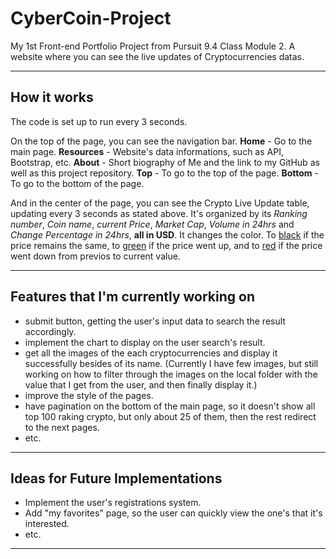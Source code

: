 # CyberCoin-Project
My 1st Front-end Portfolio Project from Pursuit 9.4 Class Module 2.
A website where you can see the live updates of Cryptocurrencies datas.

---
## How it works
The code is set up to run every 3 seconds.

On the top of the page, you can see the navigation bar.
**Home** - Go to the main page.
**Resources** - Website's data informations, such as API, Bootstrap, etc.
**About** - Short biography of Me and the link to my GitHub as well as this project repository.
**Top** - To go to the top of the page.
**Bottom** - To go to the bottom of the page.

And in the center of the page, you can see the Crypto Live Update table, updating every 3 seconds as stated above.
It's organized by its _Ranking number_, _Coin name_, _current Price_, _Market Cap_, _Volume in 24hrs_ and _Change Percentage in 24hrs_, **all in USD**.
It changes the color. To <u>black</u> if the price remains the same, to <u>green</u> if the price went up, and to <u>red</u> if the price went down from previos to current value.

---
## Features that I'm currently working on
* submit button, getting the user's input data to search the result accordingly.
* implement the chart to display on the user search's result.
* get all the images of the each cryptocurrencies and display it successfully besides of its name. (Currently I have few images, but still working on how to filter through the images on the local folder with the value that I get from the user, and then finally display it.)
* improve the style of the pages.
* have pagination on the bottom of the main page, so it doesn't show all top 100 raking crypto, but only about 25 of them, then the rest redirect to the next pages.
* etc.


---
## Ideas for Future Implementations
* Implement the user's registrations system.
* Add "my favorites" page, so the user can quickly view the one's that it's interested.
* etc.

---